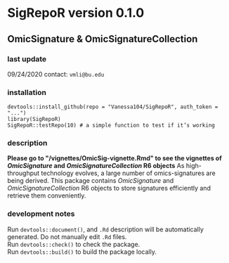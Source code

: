 # SigRepoR version 0.1.0
## OmicSignature & OmicSignatureCollection

### last update
09/24/2020
contact: `vmli@bu.edu`

### installation
`devtools::install_github(repo = "Vanessa104/SigRepoR", auth_token = "...")`  
`library(SigRepoR)`  
`SigRepoR::testRepo(10) # a simple function to test if it’s working`  

### description
**Please go to "/vignettes/OmicSig-vignette.Rmd" to see the vignettes of _OmicSignature_ and _OmicSignatureCollection_ R6 objects**
As high-throughput technology evolves, a large number of omics-signatures are being derived. This package contains _OmicSignature_ and _OmicSignatureCollection_ R6 objects to store signatures efficiently and retrieve them conveniently.

### development notes
Run `devtools::document()`, and `.Rd` description will be automatically generated. Do not manually edit `.Rd` files.  
Run `devtools::check()` to check the package.  
Run `devtools::build()` to build the package locally.  

